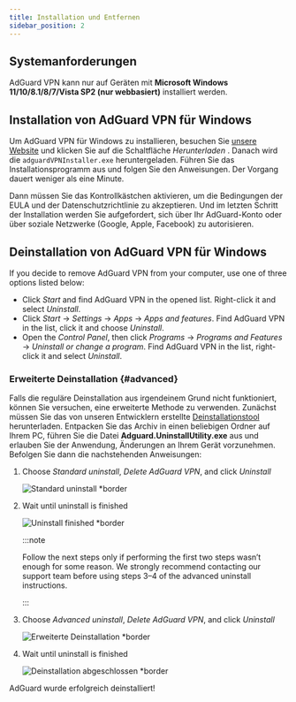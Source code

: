```yaml
---
title: Installation und Entfernen
sidebar_position: 2
---
```


## Systemanforderungen

AdGuard VPN kann nur auf Geräten mit **Microsoft Windows 11/10/8.1/8/7/Vista SP2 (nur webbasiert)** installiert werden.

## Installation von AdGuard VPN für Windows

Um AdGuard VPN für Windows zu installieren, besuchen Sie [unsere Website](https://adguard-vpn.com/welcome.html) und klicken Sie auf die Schaltfläche *Herunterladen* . Danach wird die `adguardVPNInstaller.exe` heruntergeladen. Führen Sie das Installationsprogramm aus und folgen Sie den Anweisungen. Der Vorgang dauert weniger als eine Minute.

Dann müssen Sie das Kontrollkästchen aktivieren, um die Bedingungen der EULA und der Datenschutzrichtlinie zu akzeptieren. Und im letzten Schritt der Installation werden Sie aufgefordert, sich über Ihr AdGuard-Konto oder über soziale Netzwerke (Google, Apple, Facebook) zu autorisieren.

## Deinstallation von AdGuard VPN für Windows

If you decide to remove AdGuard VPN from your computer, use one of three options listed below:

- Click *Start* and find AdGuard VPN in the opened list. Right-click it and select *Uninstall*.
- Click *Start* → *Settings* → *Apps* → *Apps and features*. Find AdGuard VPN in the list, click it and choose *Uninstall*.
- Open the *Control Panel*, then click *Programs* → *Programs and Features* → *Uninstall or change a program*. Find AdGuard VPN in the list, right-click it and select *Uninstall*.

### Erweiterte Deinstallation {#advanced}

Falls die reguläre Deinstallation aus irgendeinem Grund nicht funktioniert, können Sie versuchen, eine erweiterte Methode zu verwenden. Zunächst müssen Sie das von unseren Entwicklern erstellte [Deinstallationstool](https://cdn.adtidy.org/distr/windows/Uninstall_Utility.zip) herunterladen. Entpacken Sie das Archiv in einen beliebigen Ordner auf Ihrem PC, führen Sie die Datei **Adguard.UninstallUtility.exe** aus und erlauben Sie der Anwendung, Änderungen an Ihrem Gerät vorzunehmen. Befolgen Sie dann die nachstehenden Anweisungen:

1. Choose *Standard uninstall*, *Delete AdGuard VPN*, and click *Uninstall*

    ![Standard uninstall *border](https://cdn.adguardvpn.com/content/kb/vpn/windows/standard_uninstall.png)

1. Wait until uninstall is finished

    ![Uninstall finished *border](https://cdn.adguardvpn.com/content/kb/vpn/windows/standard_uninstall_2.png)

    :::note

    Follow the next steps only if performing the first two steps wasn’t enough for some reason. We strongly recommend contacting our support team before using steps 3–4 of the advanced uninstall instructions.

    :::

1. Choose *Advanced uninstall*, *Delete AdGuard VPN*, and click *Uninstall*

    ![Erweiterte Deinstallation *border](https://cdn.adguardvpn.com/content/kb/vpn/windows/advanced_uninstall.png)

1. Wait until uninstall is finished

    ![Deinstallation abgeschlossen *border](https://cdn.adguardvpn.com/content/kb/vpn/windows/advanced_uninstall_2.png)

AdGuard wurde erfolgreich deinstalliert!
